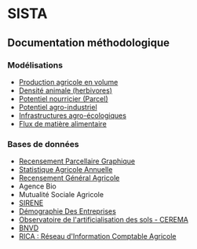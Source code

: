 # SISTA

## Documentation méthodologique
### Modélisations
- [Production agricole en volume](Méthodologie/Production%20agricole%20en%20volume.md)
- [Densité animale (herbivores)](Méthodologie/Densité%20animale.md)
- [Potentiel nourricier (Parcel)](Méthodologie/Potentiel%20nourricier.md)
- [Potentiel agro-industriel](Méthodologie/Potentiel%20agro-industriel.md)
- [Infrastructures agro-écologiques](Méthodologie/Infrastructures%20agro-écologiques.md)
- [Flux de matière alimentaire](Méthodologie/Flux.md)

### Bases de données
- [Recensement Parcellaire Graphique](Bases%20de%20données/Recensement%20Parcellaire%20Graphique.md)
- [Statistique Agricole Annuelle](Bases%20de%20données/Statistique%20Agricole%20Annuelle.md)
- [Recensement Général Agricole](Bases%20de%20données/Recensement%20Général%20Agricole.md)
- Agence Bio
- Mutualité Sociale Agricole
- [SIRENE](https://outil-sources-interne.basic.coop/#/publication/2/sirene-sirene)
- [Démographie Des Entreprises](https://outil-sources-interne.basic.coop/#/publication/7/insee-demographie-des-entreprises-dde)
- [Observatoire de l'artificialisation des sols - CEREMA](https://outil-sources-interne.basic.coop/#/publication/39/cerema-portail-de-lartificialisation-des-sols)
- [BNVD](https://outil-sources-interne.basic.coop/#/publication/20/bnvd-achat-de-pesticides-par-code-postal)
- [RICA : Réseau d'Information Comptable Agricole](https://outil-sources-interne.basic.coop/#/publication/14/agreste-rica)
